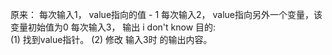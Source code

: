 原来： 
	每次输入1， value指向的值 - 1
	每次输入2， value指向另外一个变量，该变量初始值为0
	每次输入3， 输出 i don't know
目的:  
	(1) 找到value指针。
	(2) 修改 输入3时 的输出内容。
